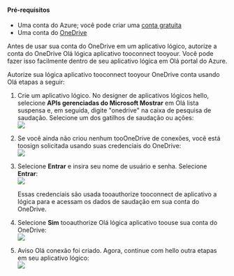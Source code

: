 #### <a name="prerequisites"></a>Pré-requisitos
* Uma conta do Azure; você pode criar uma [conta gratuita](https://azure.microsoft.com/free)
* Uma conta do [OneDrive](https://www.microsoft.com/store/apps/onedrive/9wzdncrfj1p3) 

Antes de usar sua conta do OneDrive em um aplicativo lógico, autorize a conta do OneDrive Olá lógica aplicativo tooconnect tooyour.  Você pode fazer isso facilmente dentro de seu aplicativo lógica em Olá portal do Azure. 

Autorize sua lógica aplicativo tooconnect tooyour OneDrive conta usando Olá etapas a seguir:

1. Crie um aplicativo lógico. No designer de aplicativos lógicos hello, selecione **APIs gerenciadas do Microsoft Mostrar** em Olá lista suspensa e, em seguida, digite "onedrive" na caixa de pesquisa de saudação. Selecione um dos gatilhos de saudação ou ações:  
   ![](./media/connectors-create-api-onedrive/onedrive-1.png)
2. Se você ainda não criou nenhum tooOneDrive de conexões, você está toosign solicitada usando suas credenciais do OneDrive:  
   ![](./media/connectors-create-api-onedrive/onedrive-2.png)
3. Selecione **Entrar** e insira seu nome de usuário e senha. Selecione **Entrar**:  
   ![](./media/connectors-create-api-onedrive/onedrive-3.png)   
   
    Essas credenciais são usada tooauthorize tooconnect de aplicativo a lógica para e acessam os dados de saudação em sua conta do OneDrive. 
4. Selecione **Sim** tooauthorize Olá lógica aplicativo toouse sua conta do OneDrive:  
   ![](./media/connectors-create-api-onedrive/onedrive-4.png)   
5. Aviso Olá conexão foi criado. Agora, continue com hello outra etapas em seu aplicativo lógico:  
   ![](./media/connectors-create-api-onedrive/onedrive-5.png)

